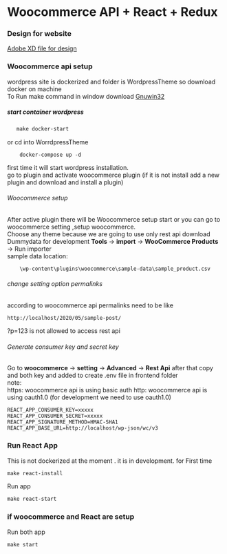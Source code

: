 # Woocommerce API + React + Redux

### Design for website   
[Adobe XD file for design](https://github.com/hemanshuEng/ecommerce-site-design)  

### Woocommerce api setup 
wordpress site is dockerized and folder is WordpressTheme so download docker on machine  
To Run make command in window download [Gnuwin32](http://gnuwin32.sourceforge.net/packages/make.htm) 
##### start container wordpress
```makefile
   make docker-start
```
or cd into WorrdpressTheme 
```
    docker-compose up -d 
```
first time it will start wordpress installation.  
go to plugin and activate woocommerce plugin (if it is not install add a new plugin and download and install a plugin)
###### Woocommerce setup
After active plugin there will be Woocommerce setup start or you can go to woocommerce setting ,setup woocommerce.  
Choose any theme because we are going to use only rest api 
download Dummydata for development 
**Tools**  &#8594; **import** &#8594; **WooCommerce Products** &#8594; Run importer  
sample data location:  
```
    \wp-content\plugins\woocommerce\sample-data\sample_product.csv
```

###### change setting option permalinks
according to woocommerce api permalinks need to be like 
```
http://localhost/2020/05/sample-post/
```
?p=123 is not allowed to access rest api

###### Generate consumer key and secret key 
Go to **woocommerce**  &#8594; **setting** &#8594; **Advanced** &#8594; **Rest Api**
after that copy and both key and added to create .env file in frontend folder  
note:  
https: woocommerce api is using basic auth
http: woocommerce api is using oauth1.0 (for development we need to use oauth1.0)
```
REACT_APP_CONSUMER_KEY=xxxxx
REACT_APP_CONSUMER_SECRET=xxxxx
REACT_APP_SIGNATURE_METHOD=HMAC-SHA1
REACT_APP_BASE_URL=http://localhost/wp-json/wc/v3
```
### Run React App
This is not dockerized at the moment . it is in development.
for First time  
```makefile
make react-install
```
Run app 
```makefile
make react-start
``` 

### if woocommerce and React are setup 
Run both app
```makefile
make start
```